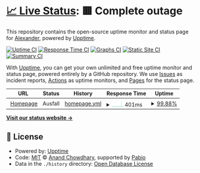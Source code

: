 # [📈 Live Status](https://status.xcraimax.de): <!--live status--> **🟥 Complete outage**

This repository contains the open-source uptime monitor and status page for [Alexander](https://xCraimax.de/), powered by [Upptime](https://github.com/upptime/upptime).

[![Uptime CI](https://github.com/xCraimax/upptime/workflows/Uptime%20CI/badge.svg)](https://github.com/xCraimax/upptime/actions?query=workflow%3A%22Uptime+CI%22)
[![Response Time CI](https://github.com/xCraimax/upptime/workflows/Response%20Time%20CI/badge.svg)](https://github.com/xCraimax/upptime/actions?query=workflow%3A%22Response+Time+CI%22)
[![Graphs CI](https://github.com/xCraimax/upptime/workflows/Graphs%20CI/badge.svg)](https://github.com/xCraimax/upptime/actions?query=workflow%3A%22Graphs+CI%22)
[![Static Site CI](https://github.com/xCraimax/upptime/workflows/Static%20Site%20CI/badge.svg)](https://github.com/xCraimax/upptime/actions?query=workflow%3A%22Static+Site+CI%22)
[![Summary CI](https://github.com/xCraimax/upptime/workflows/Summary%20CI/badge.svg)](https://github.com/xCraimax/upptime/actions?query=workflow%3A%22Summary+CI%22)

With [Upptime](https://upptime.js.org), you can get your own unlimited and free uptime monitor and status page, powered entirely by a GitHub repository. We use [Issues](https://github.com/xCraimax/upptime/issues) as incident reports, [Actions](https://github.com/xCraimax/upptime/actions) as uptime monitors, and [Pages](https://status.xcraimax.de) for the status page.

<!--start: status pages-->
<!-- This summary is generated by Upptime (https://github.com/upptime/upptime) -->
<!-- Do not edit this manually, your changes will be overwritten -->
<!-- prettier-ignore -->
| URL | Status | History | Response Time | Uptime |
| --- | ------ | ------- | ------------- | ------ |
| <img alt="" src="https://icons.duckduckgo.com/ip3/xcraimax.de.ico" height="13"> [Homepage](https://xcraimax.de/robots.txt) | Ausfall | [homepage.yml](https://github.com/xCraimax/upptime/commits/HEAD/history/homepage.yml) | <details><summary><img alt="Response time graph" src="./graphs/homepage/response-time-week.png" height="20"> 401ms</summary><br><a href="https://status.xcraimax.de/history/homepage"><img alt="Response time 386" src="https://img.shields.io/endpoint?url=https%3A%2F%2Fraw.githubusercontent.com%2FxCraimax%2Fupptime%2FHEAD%2Fapi%2Fhomepage%2Fresponse-time.json"></a><br><a href="https://status.xcraimax.de/history/homepage"><img alt="24-hour response time 361" src="https://img.shields.io/endpoint?url=https%3A%2F%2Fraw.githubusercontent.com%2FxCraimax%2Fupptime%2FHEAD%2Fapi%2Fhomepage%2Fresponse-time-day.json"></a><br><a href="https://status.xcraimax.de/history/homepage"><img alt="7-day response time 401" src="https://img.shields.io/endpoint?url=https%3A%2F%2Fraw.githubusercontent.com%2FxCraimax%2Fupptime%2FHEAD%2Fapi%2Fhomepage%2Fresponse-time-week.json"></a><br><a href="https://status.xcraimax.de/history/homepage"><img alt="30-day response time 421" src="https://img.shields.io/endpoint?url=https%3A%2F%2Fraw.githubusercontent.com%2FxCraimax%2Fupptime%2FHEAD%2Fapi%2Fhomepage%2Fresponse-time-month.json"></a><br><a href="https://status.xcraimax.de/history/homepage"><img alt="1-year response time 386" src="https://img.shields.io/endpoint?url=https%3A%2F%2Fraw.githubusercontent.com%2FxCraimax%2Fupptime%2FHEAD%2Fapi%2Fhomepage%2Fresponse-time-year.json"></a></details> | <details><summary><a href="https://status.xcraimax.de/history/homepage">99.88%</a></summary><a href="https://status.xcraimax.de/history/homepage"><img alt="All-time uptime 99.65%" src="https://img.shields.io/endpoint?url=https%3A%2F%2Fraw.githubusercontent.com%2FxCraimax%2Fupptime%2FHEAD%2Fapi%2Fhomepage%2Fuptime.json"></a><br><a href="https://status.xcraimax.de/history/homepage"><img alt="24-hour uptime 100.00%" src="https://img.shields.io/endpoint?url=https%3A%2F%2Fraw.githubusercontent.com%2FxCraimax%2Fupptime%2FHEAD%2Fapi%2Fhomepage%2Fuptime-day.json"></a><br><a href="https://status.xcraimax.de/history/homepage"><img alt="7-day uptime 99.88%" src="https://img.shields.io/endpoint?url=https%3A%2F%2Fraw.githubusercontent.com%2FxCraimax%2Fupptime%2FHEAD%2Fapi%2Fhomepage%2Fuptime-week.json"></a><br><a href="https://status.xcraimax.de/history/homepage"><img alt="30-day uptime 99.73%" src="https://img.shields.io/endpoint?url=https%3A%2F%2Fraw.githubusercontent.com%2FxCraimax%2Fupptime%2FHEAD%2Fapi%2Fhomepage%2Fuptime-month.json"></a><br><a href="https://status.xcraimax.de/history/homepage"><img alt="1-year uptime 99.65%" src="https://img.shields.io/endpoint?url=https%3A%2F%2Fraw.githubusercontent.com%2FxCraimax%2Fupptime%2FHEAD%2Fapi%2Fhomepage%2Fuptime-year.json"></a></details>

<!--end: status pages-->

[**Visit our status website →**](https://status.xcraimax.de)

## 📄 License

- Powered by: [Upptime](https://github.com/upptime/upptime)
- Code: [MIT](./LICENSE) © [Anand Chowdhary](https://anandchowdhary.com), supported by [Pabio](https://pabio.com)
- Data in the `./history` directory: [Open Database License](https://opendatacommons.org/licenses/odbl/1-0/)
